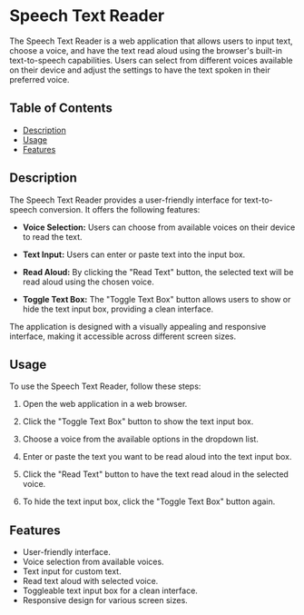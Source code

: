 # Speech Text Reader

The Speech Text Reader is a web application that allows users to input text, choose a voice, and have the text read aloud using the browser's built-in text-to-speech capabilities. Users can select from different voices available on their device and adjust the settings to have the text spoken in their preferred voice.

## Table of Contents

- [Description](#description)
- [Usage](#usage)
- [Features](#features)


## Description

The Speech Text Reader provides a user-friendly interface for text-to-speech conversion. It offers the following features:

- **Voice Selection:** Users can choose from available voices on their device to read the text.

- **Text Input:** Users can enter or paste text into the input box.

- **Read Aloud:** By clicking the "Read Text" button, the selected text will be read aloud using the chosen voice.

- **Toggle Text Box:** The "Toggle Text Box" button allows users to show or hide the text input box, providing a clean interface.

The application is designed with a visually appealing and responsive interface, making it accessible across different screen sizes.

## Usage

To use the Speech Text Reader, follow these steps:

1. Open the web application in a web browser.

2. Click the "Toggle Text Box" button to show the text input box.

3. Choose a voice from the available options in the dropdown list.

4. Enter or paste the text you want to be read aloud into the text input box.

5. Click the "Read Text" button to have the text read aloud in the selected voice.

6. To hide the text input box, click the "Toggle Text Box" button again.

## Features

- User-friendly interface.
- Voice selection from available voices.
- Text input for custom text.
- Read text aloud with selected voice.
- Toggleable text input box for a clean interface.
- Responsive design for various screen sizes.



